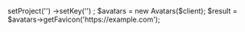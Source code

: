 <?php

use Appwrite\Client;
use Appwrite\Services\Avatars;

$client = new Client();

$client
    ->setProject('')
    ->setKey('')
;

$avatars = new Avatars($client);

$result = $avatars->getFavicon('https://example.com');